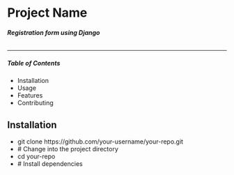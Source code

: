 <h1>Project Name</h1>
<h6><b>Registration form using Django</b></h6>

<hr>
<h5><b>Table of Contents</b></h5>

<ul>
    <li>Installation </li>
    <li>Usage</li>
    <li>Features</li>
    <li>Contributing</li>
</ul>

<h2><b>Installation</b></h2>
<ul>
    <li>
        git clone https://github.com/your-username/your-repo.git
    </li>
    <li># Change into the project directory</li>
    <li>cd your-repo</li>
    <li># Install dependencies</li>

</ul>
